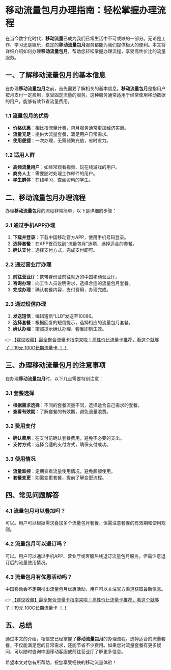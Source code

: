 # 移动流量包月办理指南：轻松掌握办理流程

在当今数字化时代，**移动流量**已成为我们日常生活中不可或缺的一部分。无论是工作、学习还是娱乐，稳定的**移动流量包月**服务都能为我们提供极大的便利。本文将详细介绍如何办理**移动流量包月**，帮助您轻松掌握办理流程，享受高性价比的流量服务。

## 一、了解移动流量包月的基本信息

在办理**移动流量包月**之前，首先需要了解相关的基本信息。**移动流量包月**是指用户按月支付一定费用，享受固定流量的服务。这种服务通常适用于经常使用移动数据的用户，能够有效节省流量费用。

### 1.1 流量包月的优势
- **价格优惠**：相比按流量计费，包月服务通常更加经济实惠。
- **流量充足**：提供大流量套餐，满足用户日常需求。
- **使用便捷**：一次办理，无需频繁充值，省时省力。

### 1.2 适用人群
- **高频流量用户**：如经常观看视频、玩在线游戏的用户。
- **商务人士**：需要随时处理工作邮件的用户。
- **学生群体**：在线学习、查阅资料的学生。

## 二、移动流量包月办理流程

办理**移动流量包月**的流程非常简单，以下是详细的步骤：

### 2.1 通过手机APP办理
1. **下载并登录**：下载中国移动官方APP，使用手机号码登录。
2. **选择套餐**：在APP首页找到“流量包月”选项，选择适合的套餐。
3. **确认支付**：选择支付方式，完成支付即可。

### 2.2 通过营业厅办理
1. **前往营业厅**：携带身份证前往就近的中国移动营业厅。
2. **咨询办理**：向工作人员说明需求，选择合适的流量包月套餐。
3. **完成办理**：确认套餐内容，支付费用，办理完成。

### 2.3 通过短信办理
1. **发送短信**：编辑短信“LLB”发送至10086。
2. **选择套餐**：根据回复的短信提示，选择相应的流量包月套餐。
3. **确认办理**：按照提示确认办理，套餐即刻生效。

👉 [【建议收藏】最全聚合流量卡指南来啦！高性价比流量卡推荐，看这个就够了！19元 100G长期流量卡 ！！](https://bit.ly/Liuliangka)

## 三、办理移动流量包月的注意事项

在办理**移动流量包月**时，以下几点需要特别注意：

### 3.1 套餐选择
- **根据需求选择**：不同的套餐流量不同，选择适合自己需求的套餐。
- **查看有效期**：了解套餐的有效期，避免流量浪费。

### 3.2 费用支付
- **确认费用**：在支付前确认套餐费用，避免不必要的支出。
- **支付方式**：选择合适的支付方式，确保支付成功。

### 3.3 使用情况
- **流量监控**：定期查看流量使用情况，避免超额使用。
- **套餐变更**：如需变更套餐，提前了解变更流程。

## 四、常见问题解答

### 4.1 流量包月可以叠加吗？
可以。用户可以根据需求叠加多个流量包月套餐，但需注意套餐的有效期和使用规则。

### 4.2 流量包月可以退订吗？
可以。用户可以通过手机APP、营业厅或客服热线退订流量包月服务，但需注意退订后的流量使用情况。

### 4.3 流量包月有优惠活动吗？
中国移动会不定期推出流量包月优惠活动，用户可以关注官方渠道获取最新信息。

👉 [【建议收藏】最全聚合流量卡指南来啦！高性价比流量卡推荐，看这个就够了！19元 100G长期流量卡 ！！](https://bit.ly/Liuliangka)

## 五、总结

通过本文的介绍，相信您已经掌握了**移动流量包月**的办理流程。选择适合的流量套餐，不仅能满足您的日常需求，还能节省不少费用。如果您对流量套餐有更多疑问，可以随时咨询中国移动客服或前往营业厅了解更多信息。

希望本文对您有所帮助，祝您享受畅快的移动流量体验！